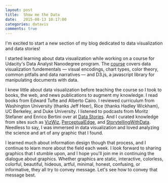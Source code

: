 ```yaml
---
layout: post
title:  Show me the Data
date:   2015-08-13 10:17:00
categories: datavis
comments: true
---
```


I'm excited to start a new section of my blog dedicated to data visualization and data stories!

I started learning about data visualization while working on a course for Udacity's Data Analyst Nanodegree program. The [course](https://www.udacity.com/course/data-visualization-and-d3js--ud507) covers data visualization fundementals &mdash; visual encodings, chart types, color theory, common pitfalls and data narratives &mdash; and D3.js, a javascript library for manipulating documents with data.

I knew little about data visualization before teaching the course so I took to books, the web, and news publications to augment my knowledge. I read books from Edward Tufte and Alberto Cairo. I reviewed curriculum from Washington University (thanks Jeff Heer), Rice (thanks Hadley Wickham), UC Berkeley, and Duke University. I listened to podcasts from Moritz Stefaner and Enrico Bertini over at [Data Stories](http://datastori.es/). And I curated knowledge from sites such as [VizWiz](http://vizwiz.blogspot.com/), [PerceptualEdge](https://www.perceptualedge.com/), and [StorytellingWithData](http://www.storytellingwithdata.com/). Needless to say, I was immersed in data visualization and loved analyzing the science and art of any graphic that I found.

I learned much about information design though that process, and I continue to learn more about the field each week. I look forward to sharing graphics that I stumble upon, and I hope you'll join me in continuing the dialogue about graphics. Whether graphics are static, interactive, colorless, colorful, beautiful, hideous, artful, minimal, honest, confusing, or informative, they all try to convey message. Let's see how to convey that message best.

